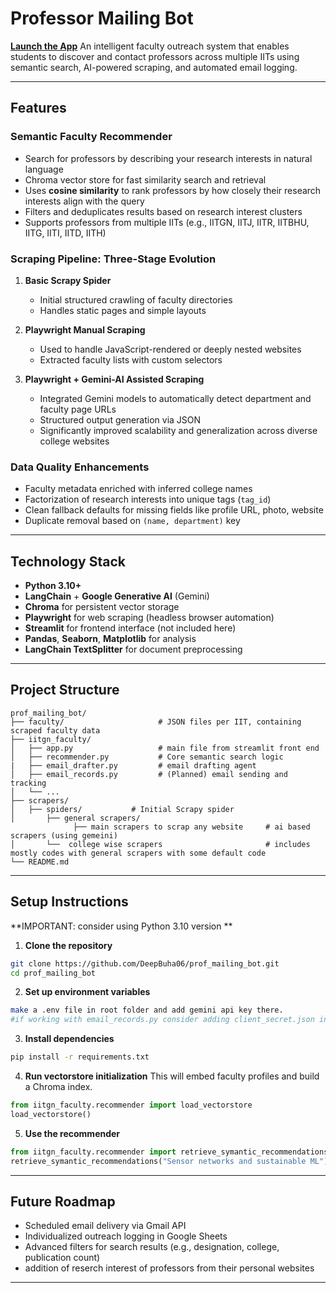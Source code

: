 # Professor Mailing Bot

 **[Launch the App](https://prof-mailing-bot.streamlit.app/)**
An intelligent faculty outreach system that enables students to discover and contact professors across multiple IITs using semantic search, AI-powered scraping, and automated email logging.

---

## Features

### Semantic Faculty Recommender

* Search for professors by describing your research interests in natural language
* Chroma vector store for fast similarity search and retrieval
* Uses **cosine similarity** to rank professors by how closely their research interests align with the query
* Filters and deduplicates results based on research interest clusters
* Supports professors from multiple IITs (e.g., IITGN, IITJ, IITR, IITBHU, IITG, IITI, IITD, IITH)

### Scraping Pipeline: Three-Stage Evolution

1. **Basic Scrapy Spider**

   * Initial structured crawling of faculty directories
   * Handles static pages and simple layouts

2. **Playwright Manual Scraping**

   * Used to handle JavaScript-rendered or deeply nested websites
   * Extracted faculty lists with custom selectors 

3. **Playwright + Gemini-AI Assisted Scraping**

   * Integrated Gemini models to automatically detect department and faculty page URLs
   * Structured output generation via JSON
   * Significantly improved scalability and generalization across diverse college websites

### Data Quality Enhancements

* Faculty metadata enriched with inferred college names
* Factorization of research interests into unique tags (`tag_id`)
* Clean fallback defaults for missing fields like profile URL, photo, website
* Duplicate removal based on `(name, department)` key

---

## Technology Stack

* **Python 3.10+**
* **LangChain** + **Google Generative AI** (Gemini)
* **Chroma** for persistent vector storage
* **Playwright** for web scraping (headless browser automation)
* **Streamlit** for frontend interface (not included here)
* **Pandas**, **Seaborn**, **Matplotlib** for analysis
* **LangChain TextSplitter** for document preprocessing

---

## Project Structure

```
prof_mailing_bot/
├── faculty/                     # JSON files per IIT, containing scraped faculty data
├── iitgn_faculty/
│   ├── app.py                   # main file from streamlit front end
│   ├── recommender.py           # Core semantic search logic
|   ├── email_drafter.py         # email drafting agent
│   ├── email_records.py         # (Planned) email sending and tracking
│   └── ...
├── scrapers/
│   ├── spiders/           # Initial Scrapy spider
│       ├── general scrapers/
              ├── main scrapers to scrap any website     # ai based scrapers (using gemeini)
│       └──  college wise scrapers                       # includes mostly codes with general scrapers with some default code 
└── README.md
```

---

## Setup Instructions

**IMPORTANT: consider using Python 3.10 version **

1. **Clone the repository**

```bash
git clone https://github.com/DeepBuha06/prof_mailing_bot.git
cd prof_mailing_bot
```

2. **Set up environment variables**

```bash
make a .env file in root folder and add gemini api key there.
#if working with email_records.py consider adding client_secret.json in iitgn_faculty
```

3. **Install dependencies**

```bash
pip install -r requirements.txt
```

4. **Run vectorstore initialization**
   This will embed faculty profiles and build a Chroma index.

```python
from iitgn_faculty.recommender import load_vectorstore
load_vectorstore()
```

5. **Use the recommender**

```python
from iitgn_faculty.recommender import retrieve_symantic_recommendations
retrieve_symantic_recommendations("Sensor networks and sustainable ML")
```

---

## Future Roadmap

* Scheduled email delivery via Gmail API
* Individualized outreach logging in Google Sheets
* Advanced filters for search results (e.g., designation, college, publication count)
* addition of reserch interest of professors from their personal websites

---
